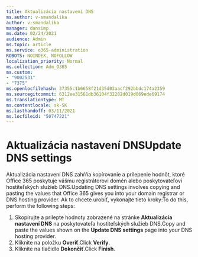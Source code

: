```yaml
---
title: Aktualizácia nastavení DNS
ms.author: v-smandalika
author: v-smandalika
manager: dansimp
ms.date: 02/24/2021
audience: Admin
ms.topic: article
ms.service: o365-administration
ROBOTS: NOINDEX, NOFOLLOW
localization_priority: Normal
ms.collection: Adm_O365
ms.custom:
- "9002531"
- "7375"
ms.openlocfilehash: 37355c1b6658f21d35d03aacf292bbdc174a2359
ms.sourcegitcommit: 6312ee31561db36104f32282d019d069ede69174
ms.translationtype: MT
ms.contentlocale: sk-SK
ms.lasthandoff: 03/11/2021
ms.locfileid: "50747221"
---
```

# <a name="update-dns-settings"></a><span data-ttu-id="ba438-102">Aktualizácia nastavení DNS</span><span class="sxs-lookup"><span data-stu-id="ba438-102">Update DNS settings</span></span>

<span data-ttu-id="ba438-103">Aktualizácia nastavení DNS zahŕňa kopírovanie a prilepenie hodnôt, ktoré Office 365 poskytuje vášmu registrátorovi domén alebo poskytovateľovi hostiteľských služieb DNS.</span><span class="sxs-lookup"><span data-stu-id="ba438-103">Updating DNS settings involves copying and pasting the values that Office 365 gives you into your domain registrar or DNS hosting provider.</span></span> <span data-ttu-id="ba438-104">Ak to chcete urobiť, vykonajte tieto kroky:</span><span class="sxs-lookup"><span data-stu-id="ba438-104">To do this, perform the following steps:</span></span>

1. <span data-ttu-id="ba438-105">Skopírujte a prilepte hodnoty zobrazené na stránke **Aktualizácia nastavení DNS** na poskytovateľa hostiteľských služieb DNS.</span><span class="sxs-lookup"><span data-stu-id="ba438-105">Copy and paste the values shown on the **Update DNS settings** page into your DNS hosting provider.</span></span>
2. <span data-ttu-id="ba438-106">Kliknite na položku **Overiť**.</span><span class="sxs-lookup"><span data-stu-id="ba438-106">Click **Verify**.</span></span>
3. <span data-ttu-id="ba438-107">Kliknite na tlačidlo **Dokončiť**.</span><span class="sxs-lookup"><span data-stu-id="ba438-107">Click **Finish**.</span></span>
